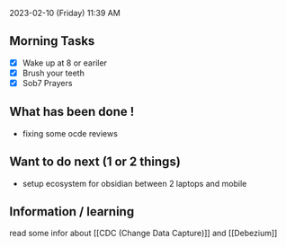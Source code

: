 
2023-02-10 (Friday)
11:39 AM

## Morning Tasks
- [x] Wake up at 8 or eariler
- [x] Brush your teeth
- [x] Sob7 Prayers

## What has been done !
- fixing some ocde reviews

## Want to do next (1 or 2 things)
- setup ecosystem for obsidian between 2 laptops and mobile

## Information / learning
read some infor about [[CDC (Change Data Capture)]] and [[Debezium]] 